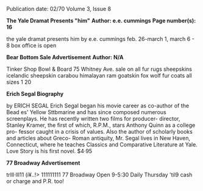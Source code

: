 Publication date: 02/70
Volume 3, Issue 8

**The Yale Dramat Presents "him"**
**Author: e.e. cummings**
**Page number(s): 16**

the yale dramat presents 
him by e.e. cummings 
feb. 26-march 1, march 6 - 8 
box office is open


**Bear Bottom Sale Advertisement**
**Author: N/A**


Tinker Shop 
Bowl & Board 
75 Whitney Ave. 
sale on all fur rugs 
sheepskins icelandic sheepskin 
carabou himalayan ram 
goatskin fox wolf 
fur coats 
all sizes 
$1~$20


**Erich Segal Biography**

by ERICH SEGAL 
Erich Segal began his movie 
career as co-author of the 
Bead es' Yellow Sttbmarine and 
has since composed numerous 
screenplays. He has recently 
written two films for producer-
director, Stanley Kramer, the 
first of which, R.P.M., stars 
Anthony Quinn as a college pro-
fessor caught in a crisis of values. 
Also the author of scholarly 
books and articles about Greco-
Roman antiquity, Mr. Segal lives 
in New Haven, Connecticut, 
where he teaches Classics and 
Comparative Literature at Yale. 
Love Story is his first novel. 
$4·95


**77 Broadway Advertisement**

trlll·lll11 
(i¥\..!> 
111111111 
77 Broadway 
Open 9-5:30 Daily 
Thursday 'til9 
cash or charge 
and P.R. too!
